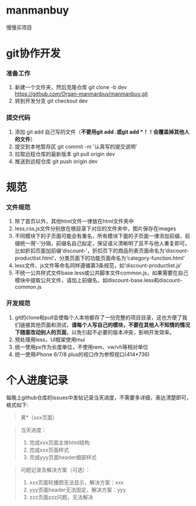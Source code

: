 # manmanbuy
慢慢买项目

# git协作开发
### 准备工作
1. 新建一个文件夹，然后克隆仓库 git clone -b dev https://github.com/Organ-manmanbuy/manmanbuy.git
2. 转到开发分支 git checkout dev

### 提交代码
1. 添加 git add 自己写的文件（<b>不要用git add .或git add *！！会覆盖掉其他人的文件</b>）
2. 提交到本地暂存区 git commit -m '认真写的提交说明'
3. 拉取远程仓库的最新版本 git pull origin dev
4. 推送到远程仓库 git push origin dev



# 规范
### 文件规范
1. 除了首页以外，其他html文件一律放在html文件夹中
2. less,css,js文件分别放在根目录下对应的文件夹中，图片保存在images
3. 不同模块下的子页面可能会有重名，所有模块下面的子页面一律添加前缀，前缀统一用‘-’分隔，前缀名自己拟定，保证语义清晰明了且不与他人重复即可，比如折扣页面加前缀‘discount-’，折扣页下的商品列表页面命名为‘discount-productlist.html’，分类页面下的功能页面命名为‘category-function.html’
4. less文件、js文件等命名同样遵循第3条规范，如‘discount-productlist.js’
5. 不统一公共样式文件base.less或公共脚本文件common.js，如果需要在自己模块中提取公共文件，请加上前缀名，如discount-base.less和discount-common.js

### 开发规范
1. git的clone和pull会使每个人本地都存了一份完整的项目目录，这也方便了我们链接其他页面和测试，<b>请每个人写自己的模块，不要在其他人不知情的情况下随意改动别人的页面</b>，以免引起不必要的版本冲突，影响开发效率。
2. 预处理用less，UI框架使用mui
3. 统一使用px作为长度单位，不使用rem、vw/vh等相对单位
4. 统一使用iPhone 6/7/8 plus的视口作为参照视口(414*736)



# 个人进度记录
每晚上github仓库的issues中发帖记录当天进度，不需要多详细，表达清楚即可，格式如下:
> 黄*（xxx页面）

> 当天进度：
> 1. 完成xxx页面主体html结构
> 2. 完成xxx页面样式
> 3. 完成yyy页面header细部样式

> 问题记录及解决方案（可选）：
> 1. xxx页面轮播图无法显示，解决方案：xxx
> 2. yyy页面header无法固定，解决方案：yyy
> 3. zzz页面zzz问题，无法解决
